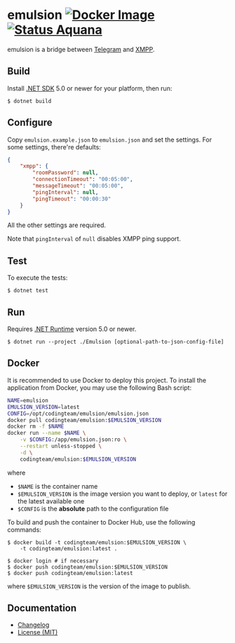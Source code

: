 emulsion [![Docker Image][badge.docker]][docker-hub] [![Status Aquana][status-aquana]][andivionian-status-classifier]
========

emulsion is a bridge between [Telegram][telegram] and [XMPP][xmpp].

Build
-----

Install [.NET SDK][dotnet-sdk] 5.0 or newer for your platform, then
run:

```console
$ dotnet build
```

Configure
---------

Copy `emulsion.example.json` to `emulsion.json` and set the settings. For some
settings, there're defaults:

```json
{
    "xmpp": {
        "roomPassword": null,
        "connectionTimeout": "00:05:00",
        "messageTimeout": "00:05:00",
        "pingInterval": null,
        "pingTimeout": "00:00:30"
    }
}
```

All the other settings are required.

Note that `pingInterval` of `null` disables XMPP ping support.

Test
----

To execute the tests:

```console
$ dotnet test
```

Run
---

Requires [.NET Runtime][dotnet-runtime] version 5.0 or newer.

```console
$ dotnet run --project ./Emulsion [optional-path-to-json-config-file]
```

Docker
------
It is recommended to use Docker to deploy this project. To install the
application from Docker, you may use the following Bash script:

```bash
NAME=emulsion
EMULSION_VERSION=latest
CONFIG=/opt/codingteam/emulsion/emulsion.json
docker pull codingteam/emulsion:$EMULSION_VERSION
docker rm -f $NAME
docker run --name $NAME \
    -v $CONFIG:/app/emulsion.json:ro \
    --restart unless-stopped \
    -d \
    codingteam/emulsion:$EMULSION_VERSION
```

where

- `$NAME` is the container name
- `$EMULSION_VERSION` is the image version you want to deploy, or `latest` for
  the latest available one
- `$CONFIG` is the **absolute** path to the configuration file

To build and push the container to Docker Hub, use the following commands:

```console
$ docker build -t codingteam/emulsion:$EMULSION_VERSION \
    -t codingteam/emulsion:latest .

$ docker login # if necessary
$ docker push codingteam/emulsion:$EMULSION_VERSION
$ docker push codingteam/emulsion:latest
```

where `$EMULSION_VERSION` is the version of the image to publish.

Documentation
-------------

- [Changelog][changelog]
- [License (MIT)][license]

[andivionian-status-classifier]: https://github.com/ForNeVeR/andivionian-status-classifier#status-aquana-
[changelog]: ./CHANGELOG.md
[docker-hub]: https://hub.docker.com/r/codingteam/emulsion
[dotnet-runtime]: https://www.microsoft.com/net/download/core#/runtime
[dotnet-sdk]: https://www.microsoft.com/net/download/core
[license]: ./LICENSE.md
[telegram]: https://telegram.org/
[xmpp]: https://xmpp.org/

[badge.docker]: https://img.shields.io/docker/v/codingteam/emulsion?sort=semver
[status-aquana]: https://img.shields.io/badge/status-aquana-yellowgreen.svg
